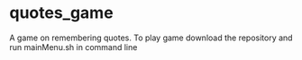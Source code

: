 # quotes_game
A game on remembering quotes. To play game download the repository and run mainMenu.sh in command line
